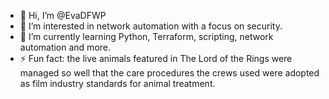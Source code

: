- 👋 Hi, I’m @EvaDFWP
- 👀 I’m interested in network automation with a focus on security.
- 🌱 I’m currently learning Python, Terraform, scripting, network automation and more.
- ⚡ Fun fact: the live animals featured in The Lord of the Rings were managed so well that the care procedures the crews used were adopted as film industry standards for animal treatment.

<!---
EvaDFWP/EvaDFWP is a ✨ special ✨ repository because its `README.md` (this file) appears on your GitHub profile.
You can click the Preview link to take a look at your changes.
--->
